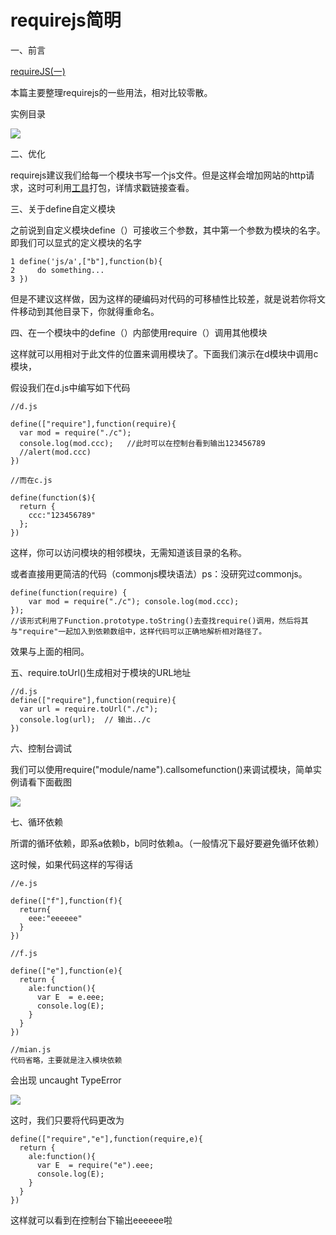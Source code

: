 # requirejs简明

一、前言

[requireJS\(一\)](http://www.cnblogs.com/cunjieliu/p/3711139.html)

本篇主要整理requirejs的一些用法，相对比较零散。

实例目录

![](http://images.cnitblog.com/i/600316/201405/071103064174423.png)

二、优化

requirejs建议我们给每一个模块书写一个js文件。但是这样会增加网站的http请求，这时可利用[工具](http://requirejs.org/docs/optimization.html)打包，详情求戳链接查看。

三、关于define自定义模块

之前说到自定义模块define（）可接收三个参数，其中第一个参数为模块的名字。即我们可以显式的定义模块的名字

```
1 define('js/a',["b"],function(b){
2     do something...
3 })
```

但是不建议这样做，因为这样的硬编码对代码的可移植性比较差，就是说若你将文件移动到其他目录下，你就得重命名。



四、在一个模块中的define（）内部使用require（）调用其他模块

这样就可以用相对于此文件的位置来调用模块了。下面我们演示在d模块中调用c模块，

假设我们在d.js中编写如下代码

```
//d.js

define(["require"],function(require){
  var mod = require("./c");
  console.log(mod.ccc);   //此时可以在控制台看到输出123456789
  //alert(mod.ccc)
})
```

```
//而在c.js

define(function($){
  return {
    ccc:"123456789"
  };
})
```

这样，你可以访问模块的相邻模块，无需知道该目录的名称。

或者直接用更简洁的代码（commonjs模块语法）ps：没研究过commonjs。

```
define(function(require) {
    var mod = require("./c"); console.log(mod.ccc);
});
//该形式利用了Function.prototype.toString()去查找require()调用，然后将其与"require"一起加入到依赖数组中，这样代码可以正确地解析相对路径了。
```

效果与上面的相同。



五、require.toUrl\(\)生成相对于模块的URL地址

```
//d.js
define(["require"],function(require){
  var url = require.toUrl("./c");
  console.log(url);  // 输出../c
})

```

六、控制台调试

我们可以使用require\("module/name"\).callsomefunction\(\)来调试模块，简单实例请看下面截图

![](http://images.cnitblog.com/i/600316/201405/071004442457190.jpg)

七、循环依赖

所谓的循环依赖，即系a依赖b，b同时依赖a。（一般情况下最好要避免循环依赖）

这时候，如果代码这样的写得话

```
//e.js

define(["f"],function(f){
  return{
    eee:"eeeeee"
  }
})

//f.js

define(["e"],function(e){
  return {
    ale:function(){
      var E  = e.eee;
      console.log(E);
    }
  }
})

//mian.js
代码省略，主要就是注入模块依赖
```

会出现 uncaught TypeError

![](http://images.cnitblog.com/i/600316/201405/071024010261094.png)

这时，我们只要将代码更改为

```
define(["require","e"],function(require,e){
  return {
    ale:function(){
      var E  = require("e").eee;
      console.log(E);
    }
  }
})
```

这样就可以看到在控制台下输出eeeeee啦

